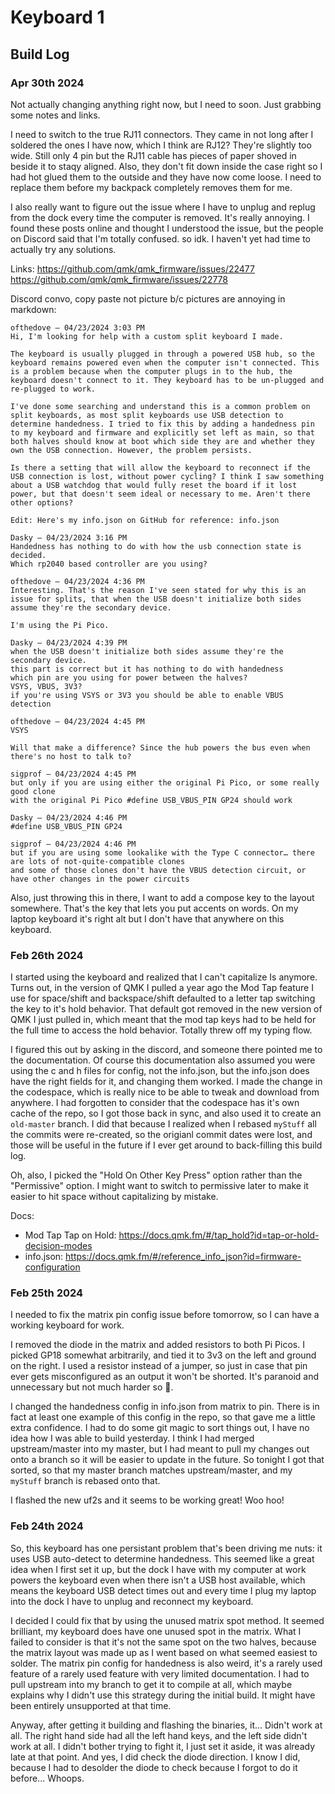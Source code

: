 # Keyboard 1

## Build Log

### Apr 30th 2024

Not actually changing anything right now, but I need to soon. Just grabbing some notes and links.

I need to switch to the true RJ11 connectors. They came in not long after I soldered the ones I have now, which I think are RJ12? They're slightly too wide. Still only 4 pin but the RJ11 cable has pieces of paper shoved in beside it to staqy aligned. Also, they don't fit down inside the case right so I had hot glued them to the outside and they have now come loose. I need to replace them before my backpack completely removes them for me.

I also really want to figure out the issue where I have to unplug and replug from the dock every time the computer is removed. It's really annoying. I found these posts online and thought I understood the issue, but the people on Discord said that I'm totally confused. so idk. I haven't yet had time to actually try any solutions.

Links:
https://github.com/qmk/qmk_firmware/issues/22477
https://github.com/qmk/qmk_firmware/issues/22778

Discord convo, copy paste not picture b/c pictures are annoying in markdown:

```
ofthedove — 04/23/2024 3:03 PM
Hi, I'm looking for help with a custom split keyboard I made.

The keyboard is usually plugged in through a powered USB hub, so the keyboard remains powered even when the computer isn't connected. This is a problem because when the computer plugs in to the hub, the keyboard doesn't connect to it. They keyboard has to be un-plugged and re-plugged to work.

I've done some searching and understand this is a common problem on split keyboards, as most split keyboards use USB detection to determine handedness. I tried to fix this by adding a handedness pin to my keyboard and firmware and explicitly set left as main, so that both halves should know at boot which side they are and whether they own the USB connection. However, the problem persists.

Is there a setting that will allow the keyboard to reconnect if the USB connection is lost, without power cycling? I think I saw something about a USB watchdog that would fully reset the board if it lost power, but that doesn't seem ideal or necessary to me. Aren't there other options?

Edit: Here's my info.json on GitHub for reference: info.json

Dasky — 04/23/2024 3:16 PM
Handedness has nothing to do with how the usb connection state is decided.
Which rp2040 based controller are you using?

ofthedove — 04/23/2024 4:36 PM
Interesting. That's the reason I've seen stated for why this is an issue for splits, that when the USB doesn't initialize both sides assume they're the secondary device. 

I'm using the Pi Pico.

Dasky — 04/23/2024 4:39 PM
when the USB doesn't initialize both sides assume they're the secondary device.
this part is correct but it has nothing to do with handedness
which pin are you using for power between the halves?
VSYS, VBUS, 3V3?
if you're using VSYS or 3V3 you should be able to enable VBUS detection

ofthedove — 04/23/2024 4:45 PM
VSYS

Will that make a difference? Since the hub powers the bus even when there's no host to talk to?

sigprof — 04/23/2024 4:45 PM
but only if you are using either the original Pi Pico, or some really good clone
with the original Pi Pico #define USB_VBUS_PIN GP24 should work

Dasky — 04/23/2024 4:46 PM
#define USB_VBUS_PIN GP24

sigprof — 04/23/2024 4:46 PM
but if you are using some lookalike with the Type C connector… there are lots of not-quite-compatible clones
and some of those clones don't have the VBUS detection circuit, or have other changes in the power circuits
```

Also, just throwing this in there, I want to add a compose key to the layout somewhere. That's the key that lets you put accents on words. On my laptop keyboard it's right alt but I don't have that anywhere on this keyboard.

### Feb 26th 2024

I started using the keyboard and realized that I can't capitalize Is anymore. Turns out, in the version of QMK I pulled a year ago the Mod Tap feature I use for space/shift and backspace/shift defaulted to a letter tap switching the key to it's hold behavior. That default got removed in the new version of QMK I just pulled in, which meant that the mod tap keys had to be held for the full time to access the hold behavior. Totally threw off my typing flow.

I figured this out by asking in the discord, and someone there pointed me to the documentation. Of course this documentation also assumed you were using the c and h files for config, not the info.json, but the info.json does have the right fields for it, and changing them worked. I made the change in the codespace, which is really nice to be able to tweak and download from anywhere. I had forgotten to consider that the codespace has it's own cache of the repo, so I got those back in sync, and also used it to create an `old-master` branch. I did that because I realized when I rebased `myStuff` all the commits were re-created, so the origianl commit dates were lost, and those will be useful in the future if I ever get around to back-filling this build log.

Oh, also, I picked the "Hold On Other Key Press" option rather than the "Permissive" option. I might want to switch to permissive later to make it easier to hit space without capitalizing by mistake.

Docs:
- Mod Tap Tap on Hold: https://docs.qmk.fm/#/tap_hold?id=tap-or-hold-decision-modes
- info.json: https://docs.qmk.fm/#/reference_info_json?id=firmware-configuration

### Feb 25th 2024

I needed to fix the matrix pin config issue before tomorrow, so I can have a working keyboard for work.

I removed the diode in the matrix and added resistors to both Pi Picos. I picked GP18 somewhat arbitrarily, and tied it to 3v3 on the left and ground on the right. I used a resistor instead of a jumper, so just in case that pin ever gets misconfigured as an output it won't be shorted. It's paranoid and unnecessary but not much harder so :shrug:.

I changed the handedness config in info.json from matrix to pin. There is in fact at least one example of this config in the repo, so that gave me a little extra confidence. I had to do some git magic to sort things out, I have no idea how I was able to build yesterday. I think I had merged upstream/master into my master, but I had meant to pull my changes out onto a branch so it will be easier to update in the future. So tonight I got that sorted, so that my master branch matches upstream/master, and my `myStuff` branch is rebased onto that.

I flashed the new uf2s and it seems to be working great! Woo hoo!

### Feb 24th 2024

So, this keyboard has one persistant problem that's been driving me nuts: it uses USB auto-detect to determine handedness. This seemed like a great idea when I first set it up, but the dock I have with my computer at work powers the keyboard even when there isn't a USB host available, which means the keyboard USB detect times out and every time I plug my laptop into the dock I have to unplug and reconnect my keyboard.

I decided I could fix that by using the unused matrix spot method. It seemed brilliant, my keyboard does have one unused spot in the matrix. What I failed to consider is that it's not the same spot on the two halves, because the matrix layout was made up as I went based on what seemed easiest to solder. The matrix pin config for handedness is also weird, it's a rarely used feature of a rarely used feature with very limited documentation. I had to pull upstream into my branch to get it to compile at all, which maybe explains why I didn't use this strategy during the initial build. It might have been entirely unsupported at that time.

Anyway, after getting it building and flashing the binaries, it... Didn't work at all. The right hand side had all the left hand keys, and the left side didn't work at all. I didn't bother trying to fight it, I just set it aside, it was already late at that point. And yes, I did check the diode direction. I know I did, because I had to desolder the diode to check because I forgot to do it before... Whoops.

